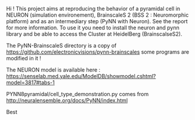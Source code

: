 Hi ! This project aims at reproducing the behavior of a pyramidal cell in NEURON (simulation environement), BrainscaleS 2 (BSS 2 : Neuromorphic platform) and as an intermediary step (PyNN with Neuron). See the report for more information. To use it you need to install the neuron and pynn library and be able to access the Cluster at HeidelBerg (BrainscalseS2).

The PyNN-BrainscaleS directory is a copy of https://github.com/electronicvisions/pynn-brainscales some programs are modified in it ! 

The NEURON model is available here : https://senselab.med.yale.edu/ModelDB/showmodel.cshtml?model=3817#tabs-1

PYNN8pyramidal/cell_type_demonstration.py comes from http://neuralensemble.org/docs/PyNN/index.html

Best
